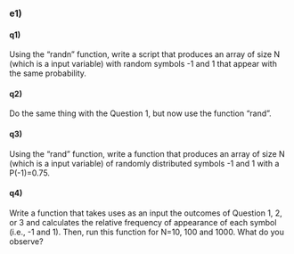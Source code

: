 ### e1)

#### q1)

Using the “randn” function, write a script that produces an array of size N (which is a input variable) with random symbols -1 and 1 that appear with the same probability.


#### q2)

Do the same thing with the Question 1, but now use the function “rand”.


#### q3)

Using the “rand” function, write a function that produces an array of size N (which is a input variable) of randomly distributed symbols -1 and 1 with a P(-1)=0.75.


#### q4)

Write a function that takes uses as an input the outcomes of Question 1, 2, or 3 and calculates the relative frequency of appearance of each symbol (i.e., -1 and 1). Then, run this function for N=10, 100 and 1000. What do you observe?
